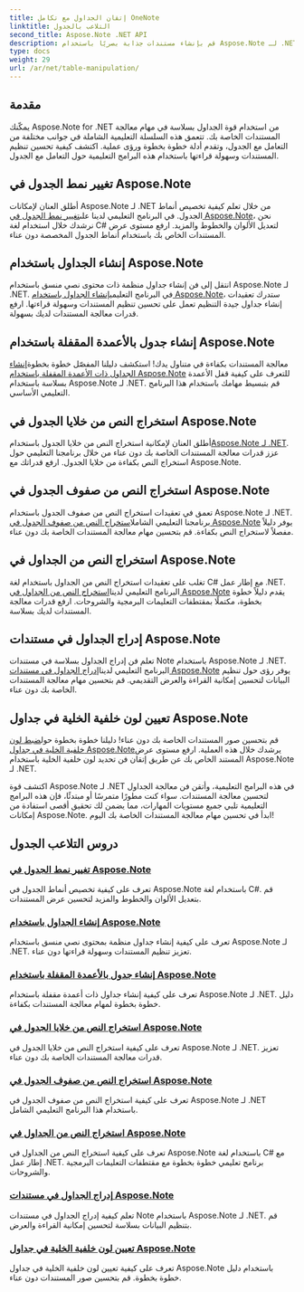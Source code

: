 ```yaml
---
title: إتقان الجداول مع تكامل OneNote
linktitle: التلاعب بالجدول
second_title: Aspose.Note .NET API
description: قم بإنشاء مستندات جذابة بصريًا باستخدام Aspose.Note لـ .NET! استكشف البرامج التعليمية حول التعامل مع الجداول - تغيير الأنماط، وإنشاء الجداول، واستخراج النص، والمزيد.
type: docs
weight: 29
url: /ar/net/table-manipulation/
---
```


## مقدمة

يمكّنك Aspose.Note for .NET من استخدام قوة الجداول بسلاسة في مهام معالجة المستندات الخاصة بك. تتعمق هذه السلسلة التعليمية الشاملة في جوانب مختلفة من التعامل مع الجدول، وتقدم أدلة خطوة بخطوة ورؤى عملية. اكتشف كيفية تحسين تنظيم المستندات وسهولة قراءتها باستخدام هذه البرامج التعليمية حول التعامل مع الجدول.

## تغيير نمط الجدول في Aspose.Note

 أطلق العنان لإمكانات Aspose.Note لـ .NET من خلال تعلم كيفية تخصيص أنماط الجدول. في البرنامج التعليمي لدينا على[تغيير نمط الجدول في Aspose.Note](./change-table-style/)، نحن نرشدك خلال استخدام لغة C# لتعديل الألوان والخطوط والمزيد. ارفع مستوى عرض المستندات الخاص بك باستخدام أنماط الجدول المخصصة دون عناء.

## إنشاء الجداول باستخدام Aspose.Note

 انتقل إلى فن إنشاء جداول منظمة ذات محتوى نصي منسق باستخدام Aspose.Note لـ .NET. في البرنامج التعليمي[إنشاء الجداول باستخدام Aspose.Note](./compose-tables/)، ستدرك تعقيدات إنشاء جداول جيدة التنظيم تعمل على تحسين تنظيم المستندات وسهولة قراءتها. ارفع قدرات معالجة المستندات لديك بسهولة.

## إنشاء جدول بالأعمدة المقفلة باستخدام Aspose.Note

 معالجة المستندات بكفاءة في متناول يدك! استكشف دليلنا المفصّل خطوة بخطوة[إنشاء الجداول ذات الأعمدة المقفلة باستخدام Aspose.Note](./create-table-locked-columns/) للتعرف على كيفية قفل الأعمدة بسلاسة باستخدام Aspose.Note لـ .NET. قم بتبسيط مهامك باستخدام هذا البرنامج التعليمي الأساسي.

## استخراج النص من خلايا الجدول في Aspose.Note

 أطلق العنان لإمكانية استخراج النص من خلايا الجدول باستخدام[Aspose.Note لـ .NET](./extract-text-cell/). عزز قدرات معالجة المستندات الخاصة بك دون عناء من خلال برنامجنا التعليمي حول استخراج النص بكفاءة من خلايا الجدول. ارفع قدراتك مع Aspose.Note.

## استخراج النص من صفوف الجدول في Aspose.Note

تعمق في تعقيدات استخراج النص من صفوف الجدول باستخدام Aspose.Note لـ .NET. برنامجنا التعليمي الشامل[استخراج النص من صفوف الجدول في Aspose.Note](./extract-text-row/) يوفر دليلاً مفصلاً لاستخراج النص بكفاءة. قم بتحسين مهام معالجة المستندات الخاصة بك دون عناء.

## استخراج النص من الجداول في Aspose.Note

 تغلب على تعقيدات استخراج النص من الجداول باستخدام لغة C# مع إطار عمل .NET. البرنامج التعليمي لدينا[استخراج النص من الجداول في Aspose.Note](./extract-text-table/) يقدم دليلاً خطوة بخطوة، مكتملًا بمقتطفات التعليمات البرمجية والشروحات. ارفع قدرات معالجة المستندات لديك بسلاسة.

## إدراج الجداول في مستندات Aspose.Note

 تعلم فن إدراج الجداول بسلاسة في مستندات Note باستخدام Aspose.Note لـ .NET. البرنامج التعليمي لدينا[إدراج الجداول في مستندات Aspose.Note](./insert-tables/) يوفر رؤى حول تنظيم البيانات لتحسين إمكانية القراءة والعرض التقديمي. قم بتحسين مهام معالجة المستندات الخاصة بك دون عناء.

## تعيين لون خلفية الخلية في جداول Aspose.Note

 قم بتحسين صور المستندات الخاصة بك دون عناء! دليلنا خطوة بخطوة حول[ضبط لون خلفية الخلية في جداول Aspose.Note](./set-cell-background-color/)يرشدك خلال هذه العملية. ارفع مستوى عرض المستند الخاص بك عن طريق إتقان فن تحديد لون خلفية الخلية باستخدام Aspose.Note لـ .NET.

اكتشف قوة Aspose.Note لـ .NET في هذه البرامج التعليمية، وأتقن فن معالجة الجداول لتحسين معالجة المستندات. سواء كنت مطورًا متمرسًا أو مبتدئًا، فإن هذه البرامج التعليمية تلبي جميع مستويات المهارات، مما يضمن لك تحقيق أقصى استفادة من إمكانات Aspose.Note. ابدأ في تحسين مهام معالجة المستندات الخاصة بك اليوم!
## دروس التلاعب الجدول
### [تغيير نمط الجدول في Aspose.Note](./change-table-style/)
تعرف على كيفية تخصيص أنماط الجدول في Aspose.Note باستخدام لغة C#. قم بتعديل الألوان والخطوط والمزيد لتحسين عرض المستندات.
### [إنشاء الجداول باستخدام Aspose.Note](./compose-tables/)
تعرف على كيفية إنشاء جداول منظمة بمحتوى نصي منسق باستخدام Aspose.Note لـ .NET. تعزيز تنظيم المستندات وسهولة قراءتها دون عناء.
### [إنشاء جدول بالأعمدة المقفلة باستخدام Aspose.Note](./create-table-locked-columns/)
تعرف على كيفية إنشاء جداول ذات أعمدة مقفلة باستخدام Aspose.Note لـ .NET. دليل خطوة بخطوة لمهام معالجة المستندات بكفاءة.
### [استخراج النص من خلايا الجدول في Aspose.Note](./extract-text-cell/)
تعرف على كيفية استخراج النص من خلايا الجدول في Aspose.Note لـ .NET. تعزيز قدرات معالجة المستندات الخاصة بك دون عناء.
### [استخراج النص من صفوف الجدول في Aspose.Note](./extract-text-row/)
تعرف على كيفية استخراج النص من صفوف الجدول في Aspose.Note لـ .NET باستخدام هذا البرنامج التعليمي الشامل.
### [استخراج النص من الجداول في Aspose.Note](./extract-text-table/)
تعرف على كيفية استخراج النص من الجداول في Aspose.Note باستخدام لغة C# مع إطار عمل .NET. برنامج تعليمي خطوة بخطوة مع مقتطفات التعليمات البرمجية والشروحات.
### [إدراج الجداول في مستندات Aspose.Note](./insert-tables/)
تعلم كيفية إدراج الجداول في مستندات Note باستخدام Aspose.Note لـ .NET. قم بتنظيم البيانات بسلاسة لتحسين إمكانية القراءة والعرض.
### [تعيين لون خلفية الخلية في جداول Aspose.Note](./set-cell-background-color/)
تعرف على كيفية تعيين لون خلفية الخلية في جداول Aspose.Note باستخدام دليل خطوة بخطوة. قم بتحسين صور المستندات دون عناء.